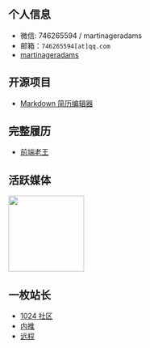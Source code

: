 ## 个人信息
* 微信: 746265594 / martinageradams
* 邮箱：`746265594[at]qq.com`
* [martinageradams](https://github.com/martinageradams/martinageradams) 

## 开源项目
* [Markdown 简历编辑器](https://github.com/1024-cool/MartinResume)

## 完整履历
- [前端老王](https://github.com/martinageradams/cv)

## 活跃媒体
<img src="https://open.weixin.qq.com/qr/code?username=gh_11f860dcf461" width="150" />

## 一枚站长
- [1024 社区](https://www.1024.cool)
- [内推](https://www.neitui.app)
- [远程](https://www.yuancheng.works)
